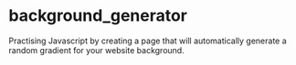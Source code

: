 # background_generator

Practising Javascript by creating a page that will automatically generate a random gradient for your website background.
